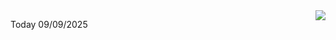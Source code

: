 <img align="right" src="https://media.giphy.com/media/M9gbBd9nbDrOTu1Mqx/giphy.gif">


Today 09/09/2025

